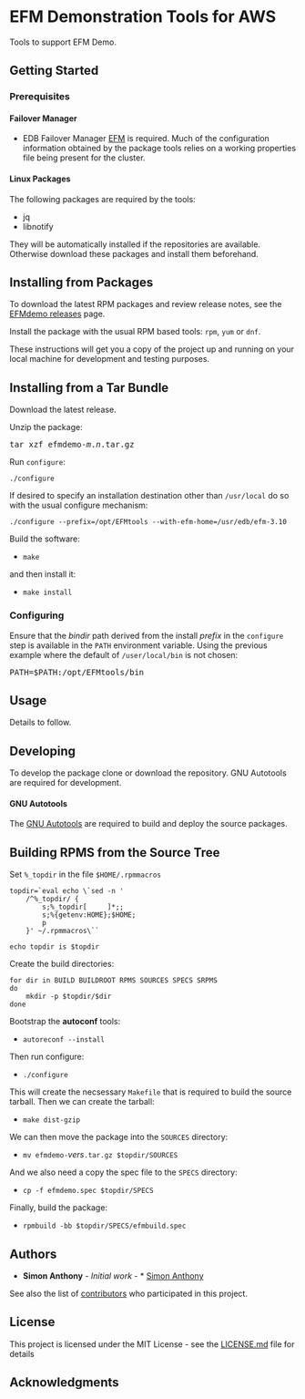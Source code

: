 # EFM Demonstration Tools for AWS

Tools to support EFM Demo.

## Getting Started
### Prerequisites

#### Failover Manager
* EDB Failover Manager [EFM](https://www.enterprisedb.com/products/postgresql-automatic-failover-manager-cluster-high-availability) is required. Much of the configuration information obtained by the package tools relies on a working properties file being present for the cluster.

#### Linux Packages
The following packages are required by the tools:

* jq
* libnotify

They will be automatically installed if the repositories are available.
Otherwise download these packages and install them beforehand.

## Installing from Packages

To download the latest RPM packages and review release notes, see the [EFMdemo releases](https://github.com/simon-anthony/efmdemo/releases) page.

Install the package with the usual RPM based tools: `rpm`, `yum` or `dnf`.

These instructions will get you a copy of the project up and running on your local machine for development and testing purposes. 


## Installing from a Tar Bundle

Download the latest release.

Unzip the package:

<pre>
tar xzf efmdemo-<i>m</i>.<i>n</i>.tar.gz
</pre>

Run `configure`:

```
./configure 
```

If desired to specify an installation destination other than `/usr/local` do so
with the usual configure mechanism:

```
./configure --prefix=/opt/EFMtools --with-efm-home=/usr/edb/efm-3.10
```

Build the software:
* `make`

and then install it:
* `make install`

### Configuring

Ensure that the *bindir* path derived from the install *prefix* in the `configure`
step is available in the `PATH` environment variable. Using the previous example where the default of `/user/local/bin` is not chosen:

<pre>
PATH=$PATH:/opt/EFMtools/bin
</pre>

## Usage

Details to follow.

## Developing
To develop the package clone or download the repository.
GNU Autotools are required for development.

#### GNU Autotools
The [GNU Autotools](https://en.wikipedia.org/wiki/GNU_Autotools) are required
to build and deploy the source packages.

## Building RPMS from the Source Tree
Set `%_topdir` in the file `$HOME/.rpmmacros`

<pre><code>topdir=`eval echo \`sed -n '
    /^%_topdir/ {
        s;%_topdir[     ]*;;
        s;%{getenv:HOME};$HOME;
        p
    }' ~/.rpmmacros\``

echo topdir is $topdir
</code></pre>

Create the build directories:

<pre><code>for dir in BUILD BUILDROOT RPMS SOURCES SPECS SRPMS
do
    mkdir -p $topdir/$dir
done
</code></pre>

Bootstrap the **autoconf** tools:

* `autoreconf --install`

Then run configure:

* `./configure`

This will create the necsessary <code>Makefile</code> that is required to build the source tarball.
Then we can create the tarball:

* `make dist-gzip`

We can then move the package into the `SOURCES` directory:

* `mv efmdemo-`*vers*`.tar.gz $topdir/SOURCES`

And we also need a copy the spec file to the `SPECS` directory:

* `cp -f efmdemo.spec $topdir/SPECS`

Finally, build the package:

* `rpmbuild -bb $topdir/SPECS/efmbuild.spec`


## Authors

* **Simon Anthony** - *Initial work* - * [Simon Anthony](https://github.com/simon-anthony)

See also the list of [contributors](https://github.com/simon-anthony/efmtools/contributors) who participated in this project.

## License

This project is licensed under the MIT License - see the [LICENSE.md](LICENSE.md) file for details

## Acknowledgments

